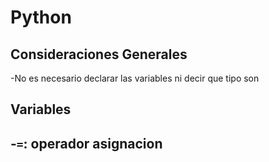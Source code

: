 # Python

## Consideraciones Generales
-No es necesario declarar las variables ni decir que tipo son

## Variables
-`=`: operador asignacion
-